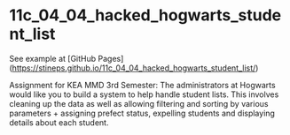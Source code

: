 # 11c_04_04_hacked_hogwarts_student_list
See example at [GitHub Pages] (https://stineps.github.io/11c_04_04_hacked_hogwarts_student_list/)

Assignment for KEA MMD 3rd Semester: The administrators at Hogwarts would like you to build a system to help handle student lists.
This involves cleaning up the data as well as allowing filtering and sorting by various parameters + assigning prefect status, expelling students and displaying details about each student.
